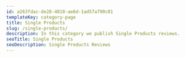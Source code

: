 ```yaml
---
id: a263fdac-de28-4010-ae6d-1ad57a790c01
templateKey: category-page
title: Single Products
slug: /single-products/
description: In this category we publish Single Products reviews.
seoTitle: Single Products
seoDescription: Single Products Reviews
---
```

